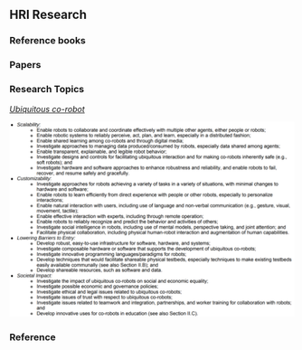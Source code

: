 ## HRI Research

### Reference books


### Papers


### Research Topics

*[Ubiquitous co-robot](pdf/nsf18518.pdf)* 

![alt NSF](image/co-robot.png)

### Reference 
